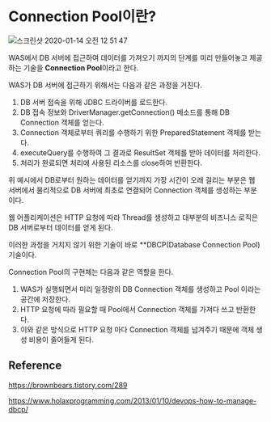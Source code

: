 # Connection Pool이란?

![스크린샷 2020-01-14 오전 12 51 47](https://user-images.githubusercontent.com/43809168/72270193-209ed400-3668-11ea-8d23-29b56d8cb5d4.png)

WAS에서 DB 서버에 접근하여 데이터를 가져오기 까지의 단계를 미리 만들어놓고 제공하는 기술을 **Connection Pool**이라고 한다.

WAS가 DB 서버에 접근하기 위해서는 다음과 같은 과정을 거친다.

1. DB 서버 접속을 위해 JDBC 드라이버를 로드한다.
2. DB 접속 정보와 DriverManager.getConnection() 메소드를 통해 DB Connection 객체를 얻는다.
3. Connection 객체로부터 쿼리를 수행하기 위한 PreparedStatement 객체를 받는다.
4. executeQuery를 수행하여 그 결과로 ResultSet 객체를 받아 데이터를 처리한다.
5. 처리가 완료되면 처리에 사용된 리소스를 close하여 반환한다.

위 예시에서 DB로부터 원하는 데이터를 얻기까지 가장 시간이 오래 걸리는 부분은 웹 서버에서 물리적으로 DB 서버에 최초로 연결되어 Connection 객체를 생성하는 부분이다.

웹 어플리케이션은 HTTP 요청에 따라 Thread를 생성하고 대부분의 비즈니스 로직은 DB 서버로부터 데이터를 얻게 된다.

이러한 과정을 거치지 않기 위한 기술이 바로 **DBCP(Database Connection Pool) 기술이다.

Connection Pool의 구현체는 다음과 같은 역할을 한다.

1. WAS가 실행되면서 미리 일정량의 DB Connection 객체를 생성하고 Pool 이라는 공간에 저장한다.
2. HTTP 요청에 따라 필요할 때 Pool에서 Connection 객체를 가져다 쓰고 반환한다.
3. 이와 같은 방식으로 HTTP 요청 마다 Connection 객체를 넘겨주기 때문에 객체 생성 비용이 줄어들게 된다.


## Reference

https://brownbears.tistory.com/289

https://www.holaxprogramming.com/2013/01/10/devops-how-to-manage-dbcp/